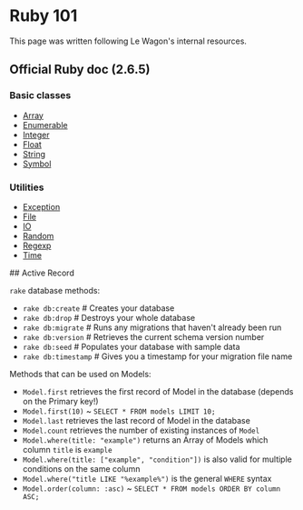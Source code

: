 # Ruby 101

This page was written following Le Wagon's internal resources.

## Official Ruby doc (2.6.5)

### Basic classes
* [Array](https://ruby-doc.org/core-2.6.5/Array.html/)
* [Enumerable](https://ruby-doc.org/core-2.6.5/Enumerable.html/)
* [Integer](https://ruby-doc.org/core-2.6.5/Integer.html/)
* [Float](https://ruby-doc.org/core-2.6.5/Float.html/)
* [String](https://ruby-doc.org/core-2.6.5/String.html/)
* [Symbol](https://ruby-doc.org/core-2.6.5/Symbol.html/)

### Utilities
* [Exception](https://ruby-doc.org/core-2.6.5/Exception.html/)
* [File](https://ruby-doc.org/core-2.6.5/File.html/)
* [IO](https://ruby-doc.org/core-2.6.5/IO.html/)
* [Random](https://ruby-doc.org/core-2.6.5/Random.html/)
* [Regexp](https://ruby-doc.org/core-2.6.5/Regexp.html/)
* [Time](https://ruby-doc.org/core-2.6.5/Time.html/)

## Active Record

`rake` database methods:
* `rake db:create`		# Creates your database
* `rake db:drop`		# Destroys your whole database
* `rake db:migrate`		# Runs any migrations that haven't already been run
* `rake db:version`		# Retrieves the current schema version number
* `rake db:seed`		# Populates your database with sample data
* `rake db:timestamp`	# Gives you a timestamp for your migration file name

Methods that can be used on Models:
* `Model.first` retrieves the first record of Model in the database (depends on the Primary key!)
* `Model.first(10)` ~ `SELECT * FROM models LIMIT 10;`
* `Model.last` retrieves the last record of Model in the database
* `Model.count` retrieves the number of existing instances of `Model`
* `Model.where(title: "example")` returns an Array of Models which column `title` is `example`
* `Model.where(title: ["example", "condition"])` is also valid for multiple conditions on the same column
* `Model.where("title LIKE "%example%")` is the general `WHERE` syntax
* `Model.order(column: :asc)` ~ `SELECT * FROM models ORDER BY column ASC;`


